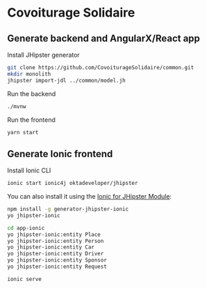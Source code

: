 # Covoiturage Solidaire

## Generate backend and AngularX/React app
Install JHipster generator

```bash
git clone https://github.com/CovoiturageSolidaire/common.git
mkdir monolith
jhipster import-jdl ../common/model.jh
```

Run the backend
```bash
./mvnw
```

Run the frontend
```bash
yarn start
```


## Generate Ionic frontend
Install Ionic CLI
```bash
ionic start ionic4j oktadeveloper/jhipster
```
You can also install it using the [Ionic for JHipster Module](https://github.com/oktadeveloper/generator-jhipster-ionic):

```bash
npm install -g generator-jhipster-ionic
yo jhipster-ionic
```


```bash
cd app-ionic
yo jhipster-ionic:entity Place
yo jhipster-ionic:entity Person
yo jhipster-ionic:entity Car
yo jhipster-ionic:entity Driver
yo jhipster-ionic:entity Sponsor
yo jhipster-ionic:entity Request
```


```bash
ionic serve
```

